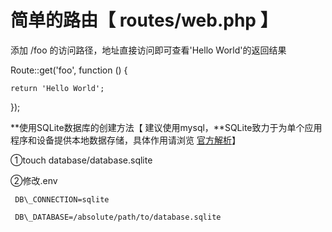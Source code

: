 # 简单的路由【 routes/web.php 】

添加 /foo 的访问路径，地址直接访问即可查看'Hello World'的返回结果

Route::get\('foo', function \(\) {

```
return 'Hello World';
```

}\);

**使用SQLite数据库的创建方法【 建议使用mysql，**SQLite致力于为单个应用程序和设备提供本地数据存储，具体作用请浏览 [官方解析](https://www.sqlite.org/whentouse.html)】

①touch database/database.sqlite

②修改.env

```
 DB\_CONNECTION=sqlite

 DB\_DATABASE=/absolute/path/to/database.sqlite
```



